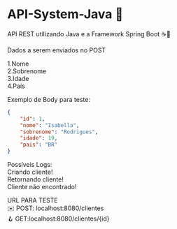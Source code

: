 # API-System-Java 🧡

API REST utilizando Java e a Framework Spring Boot ☕🍃

Dados a serem enviados no POST 

1.Nome <br>
2.Sobrenome <br>
3.Idade <br>
4.País <br>

Exemplo de Body para teste:

``` JSON
{
    "id": 1,
    "nome": "Isabella",
    "sobrenome": "Rodrigues",
    "idade": 19,
    "pais": "BR"
}
```
Possíveis Logs: <br>
Criando cliente! <br>
Retornando cliente! <br>
Cliente não encontrado! <br>

URL PARA TESTE <br>
✉️ POST: localhost:8080/clientes <br> 
🪝 GET:localhost:8080/clientes/{id} <br>





